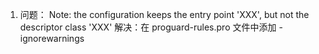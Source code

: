 1. 问题： Note: the configuration keeps the entry point 'XXX', but not the descriptor class 'XXX'
解决：在 proguard-rules.pro 文件中添加 -ignorewarnings

